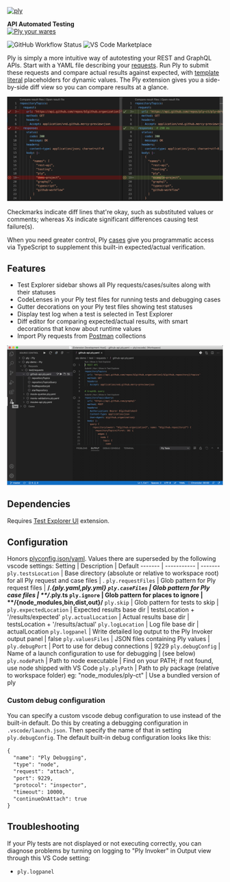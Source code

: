 <a href="https://ply-ct.github.io/ply/topics/requests">
  <img src="https://raw.githubusercontent.com/ply-ct/vscode-ply/master/docs/images/logo.png" width="64" alt="ply" />
</a>

**API Automated Testing**  
<a href="https://ply-ct.github.io/ply/topics/requests">
  <img src="https://raw.githubusercontent.com/ply-ct/vscode-ply/master/docs/images/wares.png" width="128" alt="Ply your wares" />
</a>

![GitHub Workflow Status](https://img.shields.io/github/workflow/status/ply-ct/vscode-ply/vscode-ply) ![VS Code Marketplace](https://img.shields.io/visual-studio-marketplace/v/ply-ct.vscode-ply?color=blue&label=VS%20Code%20Marketplace&logo=visual-studio-code)

Ply is simply a more intuitive way of autotesting your REST and GraphQL APIs. Start with a YAML file
describing your [requests](https://ply-ct.github.io/ply/topics/requests). Run Ply to submit these requests 
and compare actual results against expected, with [template literal](https://developer.mozilla.org/en-US/docs/Web/JavaScript/Reference/Template_literals) 
placeholders for dynamic values. The Ply extension gives you a side-by-side diff view so you can compare
results at a glance.

![diff](docs/images/diff.png)

Checkmarks indicate diff lines that're okay, such as substituted values or comments; whereas Xs indicate
significant differences causing test failure(s).

When you need greater control, Ply [cases](https://ply-ct.github.io/ply/topics/cases) give you
programmatic access via TypeScript to supplement this built-in expected/actual verification.

## Features
  - Test Explorer sidebar shows all Ply requests/cases/suites along with their statuses
  - CodeLenses in your Ply test files for running tests and debugging cases
  - Gutter decorations on your Ply test files showing test statuses
  - Display test log when a test is selected in Test Explorer
  - Diff editor for comparing expected/actual results, with smart decorations that know about runtime values
  - Import Ply requests from [Postman](https://www.postman.com/) collections

![recording](docs/images/recording.gif)

## Dependencies
Requires [Test Explorer UI](https://marketplace.visualstudio.com/items?itemName=hbenl.vscode-test-explorer) extension.

## Configuration
Honors [plyconfig.json/yaml](https://ply-ct.github.io/ply/topics/config). Values there are superseded by the following vscode settings:
Setting | Description | Default
------- | ----------- | -------
`ply.testsLocation` | Base directory (absolute or relative to workspace root) for all Ply request and case files | .
`ply.requestFiles` | Glob pattern for Ply request files | **/*.{ply.yaml,ply.yml}
`ply.caseFiles` | Glob pattern for Ply case files | **/*.ply.ts
`ply.ignore` | Glob pattern for places to ignore | \**/{node_modules,bin,dist,out}/**
`ply.skip` | Glob pattern for tests to skip |
`ply.expectedLocation` | Expected results base dir | testsLocation + '/results/expected'
`ply.actualLocation` | Actual results base dir | testsLocation + '/results/actual'
`ply.logLocation` | Log file base dir | actualLocation
`ply.logpanel` | Write detailed log output to the Ply Invoker output panel | false
`ply.valuesFiles` | JSON files containing Ply values | 
`ply.debugPort` | Port to use for debug connections | 9229
`ply.debugConfig` | Name of a launch configuration to use for debugging | (see below)
`ply.nodePath` | Path to node executable | Find on your PATH; if not found, use node shipped with VS Code
`ply.plyPath` | Path to ply package (relative to workspace folder) eg: "node_modules/ply-ct" | Use a bundled version of ply

### Custom debug configuration
You can specify a custom vscode debug configuration to use instead of the built-in default.
Do this by creating a debugging configuration in `.vscode/launch.json`. Then specify the name of that
in setting `ply.debugConfig`. The default built-in debug configuration looks like this:
```
{
  "name": "Ply Debugging",
  "type": "node",
  "request": "attach",
  "port": 9229,
  "protocol": "inspector",
  "timeout": 10000,
  "continueOnAttach": true
}
```

## Troubleshooting
If your Ply tests are not displayed or not executing correctly, you can diagnose problems by turning
on logging to "Ply Invoker" in Output view through this VS Code setting:
 - `ply.logpanel`
